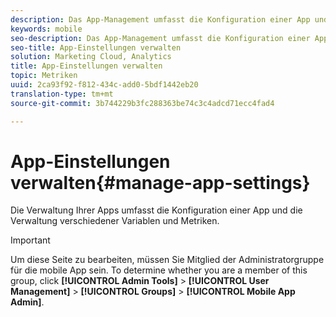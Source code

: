```yaml
---
description: Das App-Management umfasst die Konfiguration einer App und die Verwaltung der verschiedenen Variablen und Metriken.
keywords: mobile
seo-description: Das App-Management umfasst die Konfiguration einer App und die Verwaltung der verschiedenen Variablen und Metriken.
seo-title: App-Einstellungen verwalten
solution: Marketing Cloud, Analytics
title: App-Einstellungen verwalten
topic: Metriken
uuid: 2ca93f92-f812-434c-add0-5bdf1442eb20
translation-type: tm+mt
source-git-commit: 3b744229b3fc288363be74c3c4adcd71ecc4fad4

---
```



# App-Einstellungen verwalten{#manage-app-settings}

Die Verwaltung Ihrer Apps umfasst die Konfiguration einer App und die Verwaltung verschiedener Variablen und Metriken.

>[!IMPORTANT]
>
>Um diese Seite zu bearbeiten, müssen Sie Mitglied der Administratorgruppe für die mobile App sein. To determine whether you are a member of this group, click **[!UICONTROL Admin Tools]** &gt; **[!UICONTROL User Management]** &gt; **[!UICONTROL Groups]** &gt; **[!UICONTROL Mobile App Admin]**.
